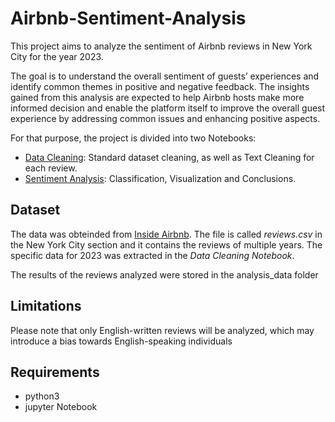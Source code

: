 # Airbnb-Sentiment-Analysis
This project aims to analyze the sentiment of Airbnb reviews in New York City for the year 2023. 

The goal is to understand the overall sentiment of guests’ experiences and identify common themes in positive and negative feedback. The insights gained from this analysis are expected to help Airbnb hosts make more informed decision and enable the platform itself to improve the overall guest experience by addressing common issues and enhancing positive aspects.

For that purpose, the project is divided into two Notebooks:
- [Data Cleaning](https://github.com/maurodv09/Airbnb-Sentiment-Analysis/blob/main/data_cleaning.ipynb): Standard dataset cleaning, as well as Text Cleaning for each review.
- [Sentiment Analysis](https://github.com/maurodv09/Airbnb-Sentiment-Analysis/blob/main/sentiment_analysis.ipynb): Classification, Visualization and Conclusions.


## Dataset
The data was obteinded from [Inside Airbnb](https://insideairbnb.com/get-the-data/). The file is called *reviews.csv* in the New York City section and it contains the reviews of multiple years. The specific data for 2023 was extracted in the *Data Cleaning Notebook*.

The results of the reviews analyzed were stored in the analysis_data folder


## Limitations
Please note that only English-written reviews will be analyzed, which may introduce a bias towards English-speaking individuals


## Requirements
- python3
- jupyter Notebook
